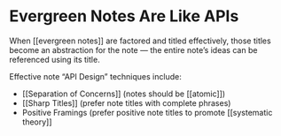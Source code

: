 # Evergreen Notes Are Like APIs

When [[evergreen notes]] are factored and titled effectively, those titles become an abstraction for the note — the entire note’s ideas can be referenced using its title.

Effective note “API Design” techniques include:
- [[Separation of Concerns]] (notes should be [[atomic]])
- [[Sharp Titles]] (prefer note titles with complete phrases)
- Positive Framings (prefer positive note titles to promote [[systematic theory]]